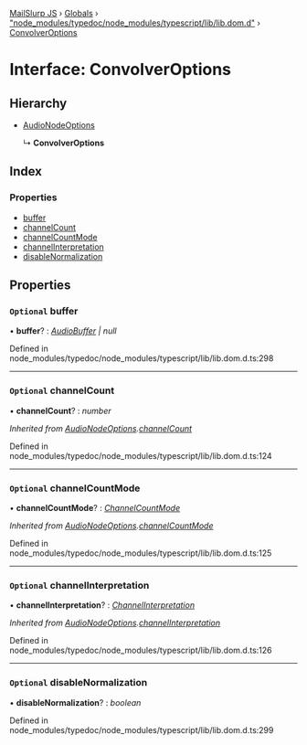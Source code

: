[MailSlurp JS](../README.md) › [Globals](../globals.md) › ["node_modules/typedoc/node_modules/typescript/lib/lib.dom.d"](../modules/_node_modules_typedoc_node_modules_typescript_lib_lib_dom_d_.md) › [ConvolverOptions](_node_modules_typedoc_node_modules_typescript_lib_lib_dom_d_.convolveroptions.md)

# Interface: ConvolverOptions

## Hierarchy

* [AudioNodeOptions](_node_modules_typedoc_node_modules_typescript_lib_lib_dom_d_.audionodeoptions.md)

  ↳ **ConvolverOptions**

## Index

### Properties

* [buffer](_node_modules_typedoc_node_modules_typescript_lib_lib_dom_d_.convolveroptions.md#optional-buffer)
* [channelCount](_node_modules_typedoc_node_modules_typescript_lib_lib_dom_d_.convolveroptions.md#optional-channelcount)
* [channelCountMode](_node_modules_typedoc_node_modules_typescript_lib_lib_dom_d_.convolveroptions.md#optional-channelcountmode)
* [channelInterpretation](_node_modules_typedoc_node_modules_typescript_lib_lib_dom_d_.convolveroptions.md#optional-channelinterpretation)
* [disableNormalization](_node_modules_typedoc_node_modules_typescript_lib_lib_dom_d_.convolveroptions.md#optional-disablenormalization)

## Properties

### `Optional` buffer

• **buffer**? : *[AudioBuffer](_node_modules_typedoc_node_modules_typescript_lib_lib_dom_d_.audiobuffer.md) | null*

Defined in node_modules/typedoc/node_modules/typescript/lib/lib.dom.d.ts:298

___

### `Optional` channelCount

• **channelCount**? : *number*

*Inherited from [AudioNodeOptions](_node_modules_typedoc_node_modules_typescript_lib_lib_dom_d_.audionodeoptions.md).[channelCount](_node_modules_typedoc_node_modules_typescript_lib_lib_dom_d_.audionodeoptions.md#optional-channelcount)*

Defined in node_modules/typedoc/node_modules/typescript/lib/lib.dom.d.ts:124

___

### `Optional` channelCountMode

• **channelCountMode**? : *[ChannelCountMode](../modules/_node_modules_typedoc_node_modules_typescript_lib_lib_dom_d_.md#channelcountmode)*

*Inherited from [AudioNodeOptions](_node_modules_typedoc_node_modules_typescript_lib_lib_dom_d_.audionodeoptions.md).[channelCountMode](_node_modules_typedoc_node_modules_typescript_lib_lib_dom_d_.audionodeoptions.md#optional-channelcountmode)*

Defined in node_modules/typedoc/node_modules/typescript/lib/lib.dom.d.ts:125

___

### `Optional` channelInterpretation

• **channelInterpretation**? : *[ChannelInterpretation](../modules/_node_modules_typedoc_node_modules_typescript_lib_lib_dom_d_.md#channelinterpretation)*

*Inherited from [AudioNodeOptions](_node_modules_typedoc_node_modules_typescript_lib_lib_dom_d_.audionodeoptions.md).[channelInterpretation](_node_modules_typedoc_node_modules_typescript_lib_lib_dom_d_.audionodeoptions.md#optional-channelinterpretation)*

Defined in node_modules/typedoc/node_modules/typescript/lib/lib.dom.d.ts:126

___

### `Optional` disableNormalization

• **disableNormalization**? : *boolean*

Defined in node_modules/typedoc/node_modules/typescript/lib/lib.dom.d.ts:299
